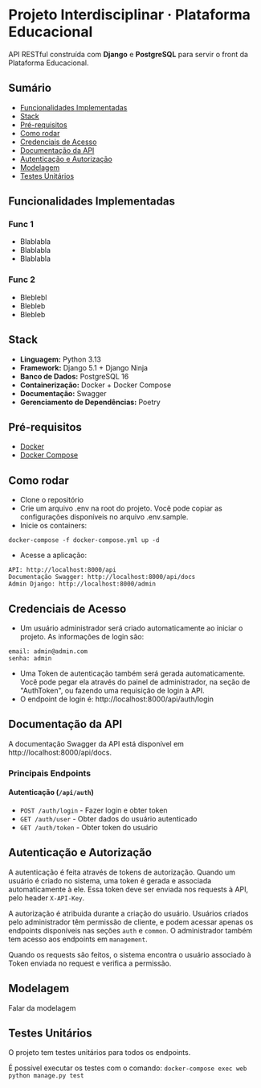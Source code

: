 # Projeto Interdisciplinar · Plataforma Educacional

API RESTful construída com **Django** e **PostgreSQL** para servir o front da Plataforma Educacional.

## Sumário
- [Funcionalidades Implementadas](#funcionalidades-implementadas)
- [Stack](#stack)
- [Pré-requisitos](#pré-requisitos)
- [Como rodar](#como-rodar)
- [Credenciais de Acesso](#credenciais-de-acesso)
- [Documentação da API](#documentação-da-api)
- [Autenticação e Autorização](#autenticação-e-autorização)
- [Modelagem](#modelagem)
- [Testes Unitários](#testes-unitários)

## Funcionalidades Implementadas

### Func 1
- Blablabla
- Blablabla
- Blablabla

### Func 2
- Bleblebl
- Blebleb
- Blebleb

## Stack

- **Linguagem:** Python 3.13
- **Framework:** Django 5.1 + Django Ninja
- **Banco de Dados:** PostgreSQL 16
- **Containerização:** Docker + Docker Compose
- **Documentação:** Swagger
- **Gerenciamento de Dependências:** Poetry

## Pré-requisitos

- [Docker](https://docs.docker.com/get-docker/)
- [Docker Compose](https://docs.docker.com/compose/install/)

## Como rodar

- Clone o repositório
- Crie um arquivo .env na root do projeto. Você pode copiar as configurações disponíveis no arquivo .env.sample.
- Inicie os containers:

```
docker-compose -f docker-compose.yml up -d
```

- Acesse a aplicação:

```
API: http://localhost:8000/api
Documentação Swagger: http://localhost:8000/api/docs
Admin Django: http://localhost:8000/admin
```

## Credenciais de Acesso

- Um usuário administrador será criado automaticamente ao iniciar o projeto. As informações de login são:

```
email: admin@admin.com
senha: admin
```

- Uma Token de autenticação também será gerada automaticamente. Você pode pegar ela através do painel de administrador, na seção de "AuthToken", ou fazendo uma requisição de login à API.
- O endpoint de login é: http://localhost:8000/api/auth/login

## Documentação da API

A documentação Swagger da API está disponível em http://localhost:8000/api/docs.

### Principais Endpoints

#### Autenticação (`/api/auth`)
- `POST /auth/login` - Fazer login e obter token
- `GET /auth/user` - Obter dados do usuário autenticado
- `GET /auth/token` - Obter token do usuário

## Autenticação e Autorização

A autenticação é feita através de tokens de autorização. Quando um usuário é criado no sistema, uma token é gerada e associada automaticamente à ele.
Essa token deve ser enviada nos requests à API, pelo header `X-API-Key`.

A autorização é atribuida durante a criação do usuário. Usuários criados pelo administrador têm permissão de cliente, e podem acessar apenas os endpoints disponíveis nas seções `auth` e `common`.
O administrador também tem acesso aos endpoints em `management`.

Quando os requests são feitos, o sistema encontra o usuário associado à Token enviada no request e verifica a permissão.

## Modelagem

Falar da modelagem

## Testes Unitários

O projeto tem testes unitários para todos os endpoints.

É possível executar os testes com o comando: `docker-compose exec web python manage.py test`